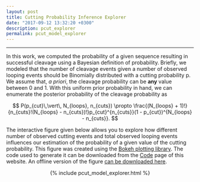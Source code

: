 ```yaml
---
layout: post
title: Cutting Probability Inference Explorer
date: "2017-09-12 13:32:20 +0300"
description: pcut_explorer
permalink: pcut_model_explorer
---
```


---

In this work, we computed the probability of a given sequence resulting in
successful cleavage using a Bayesian definition of probability. Briefly, we modeled 
that the number of cleavage events given a number of observed looping events should 
be Binomially distributed with a cutting probability p. We assume that, *a priori*, 
the cleavage probability can be **any** value between 0 and 1. With this uniform prior 
probability in hand, we can enumerate the posterior probability of the cleavage probability 
as 

$$
P(p_{cut}\,\vert\, N_{loops}, n_{cuts}) \propto \frac{(N_{loops} + 1)!}{n_{cuts}!(N_{loops} - n_{cuts})!}p_{cut}^{n_{cuts}}(1 - p_{cut})^{N_{loops} - n_{cuts}}.
$$

The interactive figure given below allows you to explore how different number of 
observed cutting events and total observed looping events influences our estimation
of the probability of a given value of the cutting probability. This figure was created using
the [Bokeh plotting library](http://bokeh.pydata.org). The code used to
generate it can be downloaded from the [Code]({{site.baseurl}}/code) page of
this website. An offline version of the figure [can be downloaded
here]({{site.baseurl}}/figures/pcut_model_explorer.html).

<center>

{% include pcut_model_explorer.html %}

</center>
